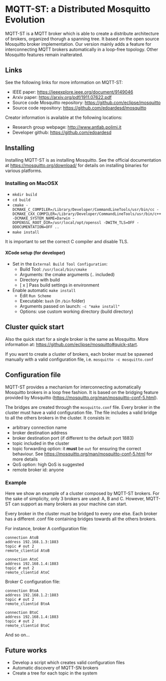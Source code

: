 MQTT-ST: a Distributed Mosquitto Evolution
=================

MQTT-ST is a MQTT broker which is able to create a distribute architecture of brokers, organized thorugh a spanning tree.
It based on the open source Mosquitto broker implementation. Our version mainly adds a feature for interconnecting MQTT brokers automatically in a loop-free topology. Other Mosquitto features remain inalterated. 

## Links

See the following links for more information on MQTT-ST:

- IEEE paper: <https://ieeexplore.ieee.org/document/9149046>
- Arxiv paper: <https://arxiv.org/pdf/1911.07622.pdf>
- Source code Mosquitto repository: <https://github.com/eclipse/mosquitto>
- Source code repository: <https://github.com/edoardesd/mosquitto>

Creator information is available at the following locations:

- Research group webpage: <http://www.antlab.polimi.it>
- Developer github: <https://github.com/edoardesd>


## Installing

Installing MQTT-ST is as installing Mosquitto. 
See the official documentation at <https://mosquitto.org/download/> for details on installing binaries for
various platforms. 

### Installing on MacOSX
- `mkdir build`
- `cd build`
- `cmake -DCMAKE_C_COMPILER=/Library/Developer/CommandLineTools/usr/bin/cc -DCMAKE_CXX_COMPILER=/Library/Developer/CommandLineTools/usr/bin/c++ -DCMAKE_SYSTEM_NAME=Darwin -DOPENSSL_ROOT_DIR=/usr/local/opt/openssl -DWITH_TLS=OFF -DDOCUMENTATION=OFF ..`
- `make install`

It is important to set the correct C compiler and disable TLS.

#### XCode setup (for developer)
- Set in the `External Build Tool Configuration`: 
  + Build Tool: `/usr/local/bin/cmake`
  + Arguments: the cmake arguments (.. included)
  + Directory with build
  + [ x ] Pass build settings in environment
- Enable automatic `make install`
  + Edit `Run Scheme`
  + Executable: `bash` (in `/bin` folder)
  + Arguments passed on launch: `-c "make install"` 
  + Options: use custom working directory (build directory)

## Cluster quick start

Also the quick start for a single broker is the same as Mosquitto. More information at: <https://github.com/eclipse/mosquitto#quick-start>.

If you want to create a cluster of brokers, each broker must be spawned manually with a valid configuration file, i.e. `mosquitto -c mosquitto.conf`

## Configuration file

MQTT-ST provides a mechanism for interconnecting automatically Mosquitto brokers in a loop free fashion. It is based on the bridging feature provided by Mosquitto (<https://mosquitto.org/man/mosquitto-conf-5.html>). 

The bridges are created through the `mosquitto.conf` file. Every broker in the cluster must have a valid configuration file. The file includes a valid bridge to all the others brokers in the cluster. It consists in:
- arbitrary connection name
- broker destination address
- broker destination port (if different to the default port 1883)
- topic included in the cluster
- topic forwarding option: it **must** be `out` for ensuring the correct behaviour. See <https://mosquitto.org/man/mosquitto-conf-5.html> for more details
- QoS option: high QoS is suggested
- remote broker id: anyone

### Example
Here we show an example of a cluster composed by MQTT-ST brokers. For the sake of simplicity, only 3 brokers are used: A, B and C. However, MQTT-ST can support as many brokers as your machine can start.

Every broker in the cluster must be bridged to every one else. Each broker has a different .conf file containing bridges towards all the others brokers.

For instance, broker A configuration file:
```
connection AtoB
address 192.168.1.3:1883
topic # out 2
remote_clientid AtoB

connection AtoC
address 192.168.1.4:1883
topic # out 2
remote_clientid AtoC
```
Broker C configuration file:
```
connection BtoA
address 192.168.1.2:1883
topic # out 2
remote_clientid BtoA

connection BtoC
address 192.168.1.4:1883
topic # out 2
remote_clientid BtoC
```
And so on...

## Future works
- Develop a script which creates valid configuration files
- Automatic discovery of MQTT-SN brokers
- Create a tree for each topic in the system 
